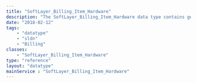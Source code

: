 ```yaml
---
title: "SoftLayer_Billing_Item_Hardware"
description: "The SoftLayer_Billing_Item_Hardware data type contains general information relating to a single SoftLayer billing item for hardware. "
date: "2018-02-12"
tags:
    - "datatype"
    - "sldn"
    - "Billing"
classes:
    - "SoftLayer_Billing_Item_Hardware"
type: "reference"
layout: "datatype"
mainService : "SoftLayer_Billing_Item_Hardware"
---
```

